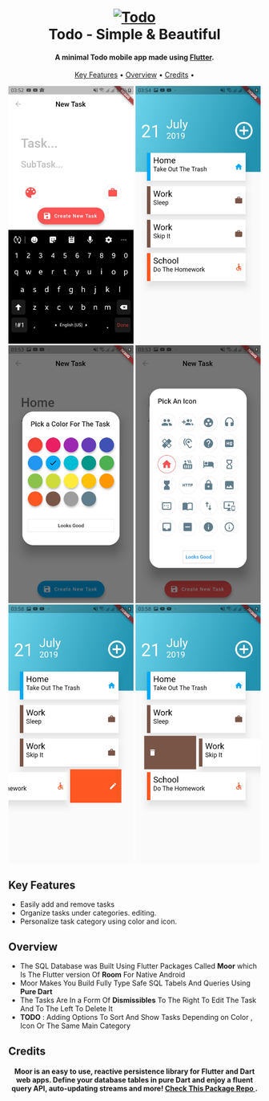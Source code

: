 <h1 align="center">
  <br>
  <a href=""><img src="https://lh3.googleusercontent.com/WoCgEV-IoxkLTozlfqpxKr_uRTQ7jPFEetLWLTgIVTB4YcrPFpj4LpD9q4XD7Ij2Hos=s360" alt="Todo" width="200"></a>
  <br>
  Todo - Simple & Beautiful
  <br>
</h1>

<h4 align="center">A minimal Todo mobile app made using <a href="https://flutter.dev" target="_blank">Flutter</a>.</h4>


<p align="center">
  <a href="#key-features">Key Features</a> •
  <a href="#Overview">Overview</a> •
  <a href="#credits">Credits</a> •
</p>


<p float="center">
  <img src="Screenshots/blanktask.jpg" width="250" />
  <img src="Screenshots/bunchoftasks.jpg" width="250" />
  <img src="Screenshots/colorpicker.jpg" width="250" /> 
  <img src="Screenshots/iconpicker.jpg" width="250" /> 
  <img src="Screenshots/dissmedit.jpg" width="250" /> 
  <img src="Screenshots/dismdelete.jpg" width="250" /> 
  
</p>

## Key Features

* Easily add and remove tasks
* Organize tasks under categories. editing.
* Personalize task category using color and icon. 

## Overview
* The SQL Database was Built Using Flutter Packages Called **Moor** which Is The Flutter version Of **Room** For Native Android
* Moor Makes You Build Fully Type Safe SQL Tabels And Queries Using **Pure Dart**
* The Tasks Are In a Form Of **Dismissibles** To The Right To Edit The Task And To The Left To Delete It
* **TODO** :  Adding Options To Sort And Show Tasks Depending on Color , Icon Or The Same Main Category

## Credits
 
<h4 align="center">Moor is an easy to use, reactive persistence library for Flutter and Dart web apps. Define your database tables in pure Dart and enjoy a fluent query API, auto-updating streams and more! <a href="https://github.com/simolus3/moor" target="_blank">Check This Package Repo </a>.</h4>
